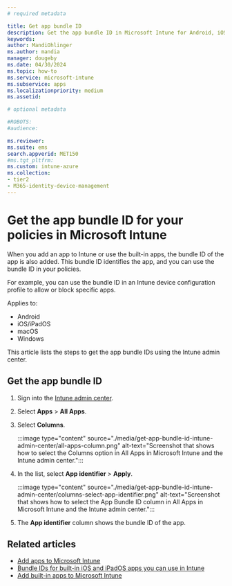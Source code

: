 ```yaml
---
# required metadata

title: Get app bundle ID
description: Get the app bundle ID in Microsoft Intune for Android, iOS/iPadOS, macOS, and Windows apps. Use the bundle ID in your app policies, device configuration profiles, enrollment policies, and compliance policies in Microsoft Intune.
keywords:
author: MandiOhlinger
ms.author: mandia
manager: dougeby
ms.date: 04/30/2024
ms.topic: how-to
ms.service: microsoft-intune
ms.subservice: apps
ms.localizationpriority: medium
ms.assetid:

# optional metadata

#ROBOTS:
#audience:

ms.reviewer:
ms.suite: ems
search.appverid: MET150
#ms.tgt_pltfrm:
ms.custom: intune-azure
ms.collection:
- tier2
- M365-identity-device-management
---
```


# Get the app bundle ID for your policies in Microsoft Intune

When you add an app to Intune or use the built-in apps, the bundle ID of the app is also added. This bundle ID identifies the app, and you can use the bundle ID in your policies.

For example, you can use the bundle ID in an Intune device configuration profile to allow or block specific apps.

Applies to:

- Android
- iOS/iPadOS
- macOS
- Windows

This article lists the steps to get the app bundle IDs using the Intune admin center.

## Get the app bundle ID

1. Sign into the [Intune admin center](https://go.microsoft.com/fwlink/?linkid=2109431).
1. Select **Apps** > **All Apps**.
1. Select **Columns**.

    :::image type="content" source="./media/get-app-bundle-id-intune-admin-center/all-apps-column.png" alt-text="Screenshot that shows how to select the Columns option in All Apps in Microsoft Intune and the Intune admin center.":::

1. In the list, select **App identifier** > **Apply**.

    :::image type="content" source="./media/get-app-bundle-id-intune-admin-center/columns-select-app-identifier.png" alt-text="Screenshot that shows how to select the App Bundle ID column in All Apps in Microsoft Intune and the Intune admin center.":::

1. The **App identifier** column shows the bundle ID of the app.

## Related articles

- [Add apps to Microsoft Intune](../apps/apps-add.md)
- [Bundle IDs for built-in iOS and iPadOS apps you can use in Intune](../configuration/bundle-ids-built-in-ios-apps.md)
- [Add built-in apps to Microsoft Intune](../apps/apps-add-built-in.md)
